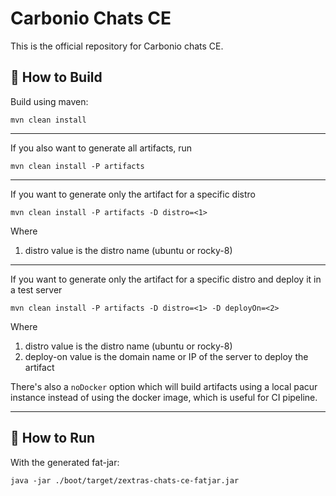 <!--
SPDX-FileCopyrightText: 2022 2021 Zextras <https://www.zextras.com>

SPDX-License-Identifier: AGPL-3.0-only
-->

# Carbonio Chats CE

This is the official repository for Carbonio chats CE.

## 🔧 How to Build

Build using maven:

```shell
mvn clean install
```

---
If you also want to generate all artifacts, run

```shell
mvn clean install -P artifacts
```

---
If you want to generate only the artifact for a specific distro

```shell
mvn clean install -P artifacts -D distro=<1>
```

Where

1. distro value is the distro name (ubuntu or rocky-8)

----
If you want to generate only the artifact for a specific distro and deploy it in
a test server

```shell
mvn clean install -P artifacts -D distro=<1> -D deployOn=<2>
```

Where

1. distro value is the distro name (ubuntu or rocky-8)
2. deploy-on value is the domain name or IP of the server to deploy the artifact

There's also a `noDocker` option which will build artifacts using a local pacur
instance instead of using the docker image, which is useful for CI pipeline.

---

## 🚀 How to Run

With the generated fat-jar:

```shell
java -jar ./boot/target/zextras-chats-ce-fatjar.jar
```
